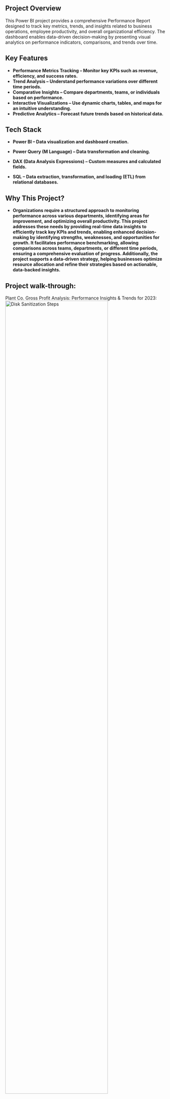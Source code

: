 <h2>Project Overview</h2>
This Power BI project provides a comprehensive Performance Report designed to track key metrics, trends, and insights related to business operations, employee productivity, and overall organizational efficiency. The dashboard enables data-driven decision-making by presenting visual analytics on performance indicators, comparisons, and trends over time.
<br />


<h2>Key Features</h2>

- <b>Performance Metrics Tracking – Monitor key KPIs such as revenue, efficiency, and success rates.</b> 
- <b>Trend Analysis – Understand performance variations over different time periods.</b>
- <b> Comparative Insights – Compare departments, teams, or individuals based on performance.</b>
- <b>Interactive Visualizations – Use dynamic charts, tables, and maps for an intuitive understanding.</b>
- <b>Predictive Analytics – Forecast future trends based on historical data.</b>


<h2>Tech Stack </h2>

- <b>Power BI – Data visualization and dashboard creation.</b>

- <b>Power Query (M Language) – Data transformation and cleaning.</b>

- <b>DAX (Data Analysis Expressions) – Custom measures and calculated fields.</b>
  
- <b>SQL – Data extraction, transformation, and loading (ETL) from relational databases.</b>


<h2>Why This Project? </h2>

- <b>Organizations require a structured approach to monitoring performance across various departments, identifying areas for improvement, and optimizing overall productivity. This project addresses these needs by providing real-time data insights to efficiently track key KPIs and trends, enabling enhanced decision-making by identifying strengths, weaknesses, and opportunities for growth. It facilitates performance benchmarking, allowing comparisons across teams, departments, or different time periods, ensuring a comprehensive evaluation of progress. Additionally, the project supports a data-driven strategy, helping businesses optimize resource allocation and refine their strategies based on actionable, data-backed insights.</b>

<h2>Project walk-through:</h2>

Plant Co. Gross Profit Analysis: Performance Insights & Trends for 2023:<br/>
<img src="https://i.imgur.com/i2xllb6.png" height="80%" width="80%" alt="Disk Sanitization Steps"/>
<br />
<br />

Plant Co. Quantity Analysis: Performance Insights & Trends for 2023: <br/>
<img src="https://i.imgur.com/hE3uJ09.png" height="80%" width="80%" alt="Disk Sanitization Steps"/>
<br />
<br />

Plant Co. Sales Analysis: Performance Insights & Trends for 2023 <br/>
<img src="https://i.imgur.com/YBqT2td.png" height="80%" width="80%" alt="Disk Sanitization Steps"/>
<br />
<br />

Plant Co. Gross Profit Analysis: Performance Insights & Trends for 2024:<br/>
<img src="https://i.imgur.com/xV6dSni.png" height="80%" width="80%" alt="Disk Sanitization Steps"/>
<br />
<br />

Plant Co. Sales Analysis: Performance Insights & Trends for 2024: <br/>
<img src="https://i.imgur.com/yCWa4s2.png" height="80%" width="80%" alt="Disk Sanitization Steps"/>
<br />
<br />



<!--
 ```diff
- text in red
+ text in green
! text in orange
# text in gray
@@ text in purple (and bold)@@
```
--!>
